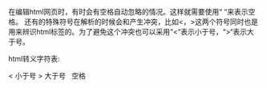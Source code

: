 在编辑html网页时，有时会有空格自动忽略的情况。这样就需要使用“&nbsp;“来表示空格。
还有的特殊符号在解析的时候会和产生冲突，比如<，>这两个符号同时也是用来辨识html标签的。为了避免这个冲突也可以采用“&lt;“表示小于号，“&gt;“表示大于号。

html转义字符表:

&lt;	小于号
&gt;	大于号
&nbsp;	空格


